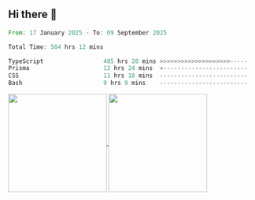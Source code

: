 ## Hi there 👋
<!--START_SECTION:waka-->

```rust
From: 17 January 2025 - To: 09 September 2025

Total Time: 584 hrs 12 mins

TypeScript                 485 hrs 28 mins >>>>>>>>>>>>>>>>>>>>-----   81.96 %
Prisma                     12 hrs 24 mins  >------------------------   02.09 %
CSS                        11 hrs 18 mins  -------------------------   01.91 %
Bash                       9 hrs 9 mins    -------------------------   01.55 %
```

<!--END_SECTION:waka-->

<a href="https://github.com/anuraghazra/github-readme-stats">
  <img height=200 align="center" src="https://github-readme-stats.vercel.app/api/top-langs/?username=paulgeorge35&layout=donut&langs_count=5&theme=transparent" />
</a>
<a href="https://github.com/anuraghazra/convoychat">
  <img height=200 align="center" src="https://github-readme-stats.vercel.app/api?username=paulgeorge35&show_icons=true&show=prs_merged&theme=transparent&rank_icon=github" />
</a>
